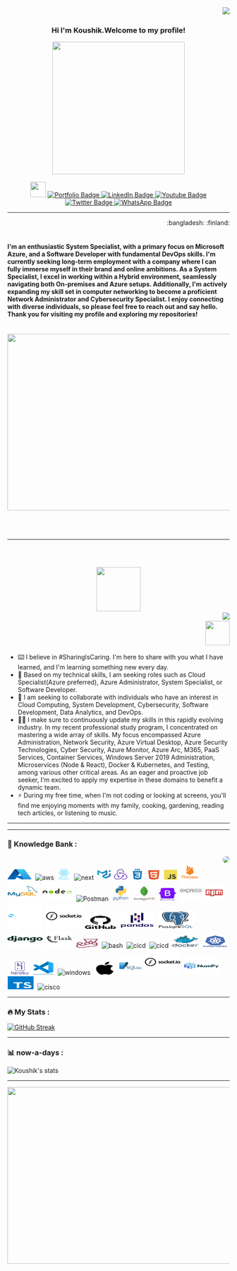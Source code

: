 <div align="right"><img src="https://media.giphy.com/media/n1NLjLW22bhxUKCfyD/giphy.gif" width="40"/></div><h3 align="center">Hi I'm Koushik.Welcome to my profile!</h3>

<div id="header" align="center">
<img src="https://user-images.githubusercontent.com/74038190/221352989-518609ab-b4d1-459e-929f-a08cd2bd9b3c.gif" align="center" width="300" height="300"/>
</div>

<br>


<div id="badges" align="center">
  <img src="https://media.giphy.com/media/6xpBQeimnN5QKT29oQ/giphy.gif" width="35" height="35"/>
  
  <a href="https://portfolio-koushik.netlify.app/">
    <img src="https://img.shields.io/badge/Portfolio-teal?style=for-the-badge&logo=logoColor=white" alt="Portfolio Badge"/>
  </a>
  <a href="https://www.linkedin.com/">
    <img src="https://img.shields.io/badge/LinkedIn-blue?style=for-the-badge&logo=linkedin&logoColor=white" alt="LinkedIn Badge"/>
  </a>
  <a href="https://www.youtube.com/">
    <img src="https://img.shields.io/badge/YouTube-red?style=for-the-badge&logo=youtube&logoColor=white" alt="Youtube Badge"/>
  </a>
  <a href="https://twitter.com/BLIZZARD_FINBD">
    <img src="https://img.shields.io/badge/Twitter-blue?style=for-the-badge&logo=twitter&logoColor=white" alt="Twitter Badge"/>
  </a>
  <a href="https://web.whatsapp.com/">
    <img src="https://img.shields.io/badge/WhatsApp-lightgreen?style=for-the-badge&logo=whatsapp&logoColor=white" alt="WhatsApp Badge"/>
  </a>
</div>

---

<div align="right">:bangladesh: :finland:</div>
<br>

<h4 align="left">I'm an enthusiastic System Specialist, with a primary focus on Microsoft Azure, and a Software Developer with fundamental DevOps skills. I'm currently seeking long-term employment with a company where I can fully immerse myself in their brand and online ambitions. As a System Specialist, I excel in working within a Hybrid environment, seamlessly navigating both On-premises and Azure setups. Additionally, I'm actively expanding my skill set in computer networking to become a proficient Network Administrator and Cybersecurity Specialist. I enjoy connecting with diverse individuals, so please feel free to reach out and say hello. Thank you for visiting my profile and exploring my repositories!</h4>

<br>

<div id="header" align="center">
<img src="https://user-images.githubusercontent.com/74038190/212750672-2f3f2b50-c84f-4ed8-a60a-849ae69ff9df.gif" height="400" width="1000" />
</div>

<br><br>


---


<br><br>



<div id="header" align="right">
<div align="center">
<img src="https://media.giphy.com/media/l4S95aLS28TNZDlzbX/giphy.gif" width="100" height="100"/>
</div>
 <img src="https://media.giphy.com/media/dEVAzrWfqTRAOYPNrz/giphy.gif" width="150"/>
</div>

<div id="header" align="right">
 <img src="https://media.giphy.com/media/778doP94sNJjYitr5C/giphy.gif" width="55" height="55"/>
</div>

- :keyboard: I believe in #SharingIsCaring. I'm here to share with you what I have learned, and I'm learning something new every day.
- :briefcase: Based on my technical skills, I am seeking roles such as Cloud Specialist(Azure preferred), Azure Administrator, System Specialist, or Software Developer.
- :handshake: I am seeking to collaborate with individuals who have an interest in Cloud Computing, System Development, Cybersecurity, Software Development, Data Analytics, and DevOps.
- :technologist: I make sure to continuously update my skills in this rapidly evolving industry. In my recent professional study program, I concentrated on mastering a wide array of skills. My focus encompassed Azure Administration, Network Security, Azure Virtual Desktop, Azure Security Technologies, Cyber Security, Azure Monitor, Azure Arc, M365, PaaS Services, Container Services, Windows Server 2019 Administration, Microservices (Node & React), Docker & Kubernetes, and Testing, among various other critical areas. As an eager and proactive job seeker, I'm excited to apply my expertise in these domains to benefit a dynamic team.
- :zap: During my free time, when I'm not coding or looking at screens, you'll find me enjoying moments with my family, cooking, gardening, reading tech articles, or listening to music.


---

---

### :battery: Knowledge Bank :

<div id="header" align="right">
 <img src="https://media.giphy.com/media/xT9IgzoKnwFNmISR8I/giphy.gif" width="100" height="auto" style="border-radius:50%"/>
</div>


<div display="grid" grid-auto-flow="dense" align="left" justify-content="center" grid-gap="3px" object-fit="cover" height="100%">
   <img src="https://github.com/devicons/devicon/blob/master/icons/azure/azure-original.svg" title="azure" alt="azure" width="55" height="25" display="block"/>&nbsp;
   <img src="https://user-images.githubusercontent.com/25181517/183896132-54262f2e-6d98-41e3-8888-e40ab5a17326.png" title="aws" alt="aws" width="55" height="25" display="block"/>&nbsp;
  <img src="https://github.com/devicons/devicon/blob/master/icons/react/react-original-wordmark.svg" title="React" alt="React" width="30" height="25" display="block"/>&nbsp;
   <img src="https://github.com/marwin1991/profile-technology-icons/assets/136815194/5f8c622c-c217-4649-b0a9-7e0ee24bd704" title="next" alt="next" width="30" height="25" display="block"/>&nbsp;
  <img src="https://github.com/devicons/devicon/blob/master/icons/materialui/materialui-original.svg" title="Material UI" alt="Material UI" width="30" height="25" display="block"/>&nbsp;
  <img src="https://github.com/devicons/devicon/blob/master/icons/redux/redux-original.svg" title="Redux" alt="Redux " width="30" height="25" display="block"/>&nbsp;
  <img src="https://github.com/devicons/devicon/blob/master/icons/css3/css3-plain-wordmark.svg"  title="CSS3" alt="CSS" width="30" height="25" display="block"/>&nbsp;
  <img src="https://github.com/devicons/devicon/blob/master/icons/html5/html5-original.svg" title="HTML5" alt="HTML" width="30" height="22" display="block"/>&nbsp;
  <img src="https://github.com/devicons/devicon/blob/master/icons/javascript/javascript-original.svg" title="JavaScript" alt="JavaScript" width="30" height="23" display="block"/>&nbsp;
  <img src="https://github.com/devicons/devicon/blob/master/icons/firebase/firebase-plain-wordmark.svg" title="Firebase" alt="Firebase" width="40" height="35" display="block"/>&nbsp;
  <img src="https://github.com/devicons/devicon/blob/master/icons/mysql/mysql-original-wordmark.svg" title="MySQL"  alt="MySQL" width="70" height="45" display="block"/>&nbsp;
  <img src="https://github.com/devicons/devicon/blob/master/icons/nodejs/nodejs-original-wordmark.svg" title="NodeJS" alt="NodeJS" width="70" height="45" display="block"/>&nbsp;
  <img src="https://user-images.githubusercontent.com/25181517/192109061-e138ca71-337c-4019-8d42-4792fdaa7128.png" title="Postman" alt="Postman" width="30" height="25" display="block"/>&nbsp;
  <img src="https://github.com/devicons/devicon/blob/master/icons/python/python-original-wordmark.svg" title="Python" alt="Python" width="40" height="35" display="block"/>&nbsp;
   <img src="https://github.com/devicons/devicon/blob/master/icons/mongodb/mongodb-original-wordmark.svg" title="mongoDB" alt="mongoDB" width="50" height="35" display="block"/>&nbsp;
  <img src="https://github.com/devicons/devicon/blob/master/icons/bootstrap/bootstrap-original-wordmark.svg" title="Bootstrap" alt="Bootstrap" width="40" height="30" display="block"/>&nbsp;
  <img src="https://github.com/devicons/devicon/blob/master/icons/express/express-original-wordmark.svg" title="express" alt="express" width="50" height="45" display="block"/>&nbsp;
  <img src="https://github.com/devicons/devicon/blob/master/icons/npm/npm-original-wordmark.svg" title="npm" alt="npm" width="40" height="37" display="block"/>&nbsp;
  <img src="https://github.com/devicons/devicon/blob/master/icons/tailwindcss/tailwindcss-original-wordmark.svg" title="tailwindcss" alt="tailwindcss" width="80" height="60" display="block"/>&nbsp;
  <img src="https://github.com/devicons/devicon/blob/master/icons/socketio/socketio-original-wordmark.svg" title="socketio" alt="socketio" width="80" height="58" display="block"/>&nbsp;
  <img src="https://github.com/devicons/devicon/blob/master/icons/github/github-original-wordmark.svg" title="github" alt="github" width="70" height="30" display="block"/>&nbsp;
  <img src="https://github.com/devicons/devicon/blob/master/icons/pandas/pandas-original-wordmark.svg" title="pandas" alt="pandas" width="80" height="40" display="block"/>&nbsp;
  <img src="https://github.com/devicons/devicon/blob/master/icons/postgresql/postgresql-original-wordmark.svg" title="postgresql" alt="postgresql" width="80" height="40" display="block"/>&nbsp;
  <img src="https://github.com/devicons/devicon/blob/master/icons/django/django-plain-wordmark.svg" title="django" alt="django" width="80" height="40" display="block"/>&nbsp;
  <img src="https://github.com/devicons/devicon/blob/master/icons/flask/flask-original-wordmark.svg" title="flask" alt="flask" width="60" height="40" display="block"/>&nbsp;
  <img src="https://github.com/devicons/devicon/blob/master/icons/jest/jest-plain.svg" title="jest" alt="jest" width="50" height="20" display="block"/>&nbsp;
  <img src="https://user-images.githubusercontent.com/25181517/192158606-7c2ef6bd-6e04-47cf-b5bc-da2797cb5bda.png" title="bash" alt="bash" width="35" height="20" display="block"/>&nbsp;
  <img src="https://user-images.githubusercontent.com/25181517/183868728-b2e11072-00a5-47e2-8a4e-4ebbb2b8c554.png" title="cicd" alt="cicd" width="40" height="25" display="block"/>&nbsp;
  <img src="https://user-images.githubusercontent.com/25181517/183345125-9a7cd2e6-6ad6-436f-8490-44c903bef84c.png" title="cicd" alt="cicd" width="36" height="25" display="block"/>&nbsp;
  <img src="https://github.com/devicons/devicon/blob/master/icons/docker/docker-original-wordmark.svg" title="docker" alt="docker" width="60" height="30" display="block"/>&nbsp;
  <img src="https://github.com/devicons/devicon/blob/master/icons/kubernetes/kubernetes-plain-wordmark.svg" title="kubernetes" alt="kubernetes" width="60" height="30" display="block"/>&nbsp;
  <img src="https://github.com/devicons/devicon/blob/master/icons/heroku/heroku-original-wordmark.svg" title="heroku" alt="heroku" width="40" height="30" display="block"/>&nbsp;
  <img src="https://github.com/devicons/devicon/blob/master/icons/vscode/vscode-original-wordmark.svg" title="vscode" alt="vscode" width="50" height="30" display="block"/>&nbsp;
  <img src="https://user-images.githubusercontent.com/25181517/186884150-05e9ff6d-340e-4802-9533-2c3f02363ee3.png" title="windows" alt="windows" width="42" height="25" display="block"/>&nbsp;
  <img src="https://github.com/devicons/devicon/blob/master/icons/apple/apple-original.svg" title="apple" alt="apple" width="50" height="30" display="block"/>&nbsp;
  <img src="https://github.com/devicons/devicon/blob/master/icons/sqlite/sqlite-original-wordmark.svg" title="SQLite" alt="SQLite" width="50" height="40" display="block"/>&nbsp;
  <img src="https://github.com/devicons/devicon/blob/master/icons/socketio/socketio-original-wordmark.svg" title="socketio" alt="socketio" width="80" height="58" display="block"/>&nbsp;
  <img src="https://github.com/devicons/devicon/blob/master/icons/numpy/numpy-original-wordmark.svg" title="numpy" alt="numpy" width="80" height="40" display="block"/>&nbsp;
  <img src="https://github.com/devicons/devicon/blob/master/icons/typescript/typescript-original.svg" title="typescript" alt="typescript" width="60" height="30" display="block"/>&nbsp;
  <img src="https://github.com/bwks/vendor-icons-svg/blob/master/cisco-colour.svg" title="cisco" alt="cisco" width="40" height="20" display="block"/>&nbsp;
  
 </div>
  
---

### :fire: My Stats :

[![GitHub Streak](http://github-readme-streak-stats.herokuapp.com?user=koushik80&theme=github-dark-blue&date_format=M%20j%5B%2C%20Y%5D)](https://git.io/streak-stats)

---

### :bar_chart: now-a-days :

![Koushik's stats](https://github-readme-stats.vercel.app/api?username=koushik80&count_private=true&show_icons=true&theme=tokyonight)

---

<div id="header" align="center">
 <img src="https://user-images.githubusercontent.com/74038190/241765440-80728820-e06b-4f96-9c9e-9df46f0cc0a5.gif" height="400" width="1000" />
</div>


<!--
**koushik80/koushik80** is a ✨ _special_ ✨ repository because its `README.md` (this file) appears on your GitHub profile.

Here are some ideas to get you started:

- 🔭 I’m currently working on ...
- 🌱 I’m currently learning ...
- 👯 I’m looking to collaborate on ...
- 🤔 I’m looking for help with ...
- 💬 Ask me about ...
- 📫 How to reach me: ...
- 😄 Pronouns: ...
- ⚡ Fun fact: ...
-->
